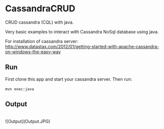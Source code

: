 # CassandraCRUD
CRUD cassandra (CQL) with java.

Very basic examples to interact with Cassandra NoSql database using java. 

For installation of cassandra server: http://www.datastax.com/2012/01/getting-started-with-apache-cassandra-on-windows-the-easy-way

## Run

First clone this app and start your cassandra server. Then run:

 `mvn exec:java`
 
## Output 
<br/>
![Output](Output.JPG)

